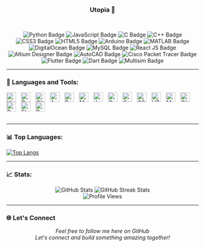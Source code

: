 <!--
**Emmie05/Emmie05** is a ✨ _special_ ✨ repository because its `README.md` (this file) appears on your GitHub profile.
-->

### 

<h3 align="center">Utopia 🍁</h3>
<br />

<p align="center">
  <img src="https://img.shields.io/badge/-Python-3776AB?style=flat-square&logo=python&logoColor=white" alt="Python Badge" />
  <img src="https://img.shields.io/badge/-JavaScript-F7DF1E?style=flat-square&logo=javascript&logoColor=black" alt="JavaScript Badge" />
  <img src="https://img.shields.io/badge/-C-A8B9CC?style=flat-square&logo=c&logoColor=white" alt="C Badge" />
  <img src="https://img.shields.io/badge/-C%2B%2B-F34B7E?style=flat-square&logo=c%2B%2B&logoColor=white" alt="C++ Badge" />
  <img src="https://img.shields.io/badge/-CSS3-1572B6?style=flat-square&logo=css3&logoColor=white" alt="CSS3 Badge" />
  <img src="https://img.shields.io/badge/-HTML5-E34F26?style=flat-square&logo=html5&logoColor=white" alt="HTML5 Badge" />
  <img src="https://img.shields.io/badge/-Arduino-00979D?style=flat-square&logo=arduino&logoColor=white" alt="Arduino Badge" />
  <img src="https://img.shields.io/badge/-MATLAB-FF7F2A?style=flat-square&logo=matlab&logoColor=white" alt="MATLAB Badge" />
  <img src="https://img.shields.io/badge/-DigitalOcean-0080FF?style=flat-square&logo=digitalocean&logoColor=white" alt="DigitalOcean Badge" />
  <img src="https://img.shields.io/badge/-MySQL-4479A1?style=flat-square&logo=mysql&logoColor=white" alt="MySQL Badge" />
  <img src="https://img.shields.io/badge/-React-61DAFB?style=flat-square&logo=react&logoColor=black" alt="React JS Badge" />
  <img src="https://img.shields.io/badge/-Altium%20Designer-2C2C2C?style=flat-square&logo=altiumdesigner&logoColor=white" alt="Altium Designer Badge" />
  <img src="https://img.shields.io/badge/-AutoCAD-003B6F?style=flat-square&logo=autocad&logoColor=white" alt="AutoCAD Badge" />
  <img src="https://img.shields.io/badge/-Cisco%20Packet%20Tracer-1BA0D7?style=flat-square&logo=cisco&logoColor=white" alt="Cisco Packet Tracer Badge" />
  <img src="https://img.shields.io/badge/-Flutter-02569B?style=flat-square&logo=flutter&logoColor=white" alt="Flutter Badge" />
  <img src="https://img.shields.io/badge/-Dart-0175C2?style=flat-square&logo=dart&logoColor=white" alt="Dart Badge" />
  <img src="https://img.shields.io/badge/-Multisim-FF7F2A?style=flat-square&logo=multisim&logoColor=white" alt="Multisim Badge" />
</p>

---

### 🔧 Languages and Tools:

<img align="left" alt="Visual Studio Code" width="25px" style="padding-right:10px;" src="https://cdn.jsdelivr.net/gh/devicons/devicon/icons/vscode/vscode-original.svg" />
<img align="left" alt="PyCharm" width="25px" style="padding-right:10px;" src="https://cdn.jsdelivr.net/gh/devicons/devicon/icons/pycharm/pycharm-original.svg" />
<img align="left" alt="GitHub" width="25px" style="padding-right:10px;" src="https://cdn.jsdelivr.net/gh/devicons/devicon/icons/github/github-original.svg" />
<img align="left" alt="Arduino" width="25px" style="padding-right:10px;" src="https://cdn.jsdelivr.net/gh/devicons/devicon/icons/arduino/arduino-original.svg" />
<img align="left" alt="Python" width="25px" style="padding-right:10px;" src="https://cdn.jsdelivr.net/gh/devicons/devicon/icons/python/python-plain.svg" />
<img align="left" alt="MATLAB" width="25px" style="padding-right:10px;" src="https://cdn.jsdelivr.net/gh/devicons/devicon/icons/matlab/matlab-original.svg" />
<img align="left" alt="JavaScript" width="25px" style="padding-right:10px;" src="https://cdn.jsdelivr.net/gh/devicons/devicon/icons/javascript/javascript-plain.svg" />
<img align="left" alt="C" width="25px" style="padding-right:10px;" src="https://cdn.jsdelivr.net/gh/devicons/devicon/icons/c/c-plain.svg" />
<img align="left" alt="C++" width="25px" style="padding-right:10px;" src="https://cdn.jsdelivr.net/gh/devicons/devicon/icons/cplusplus/cplusplus-plain.svg" />
<img align="left" alt="CSS3" width="25px" style="padding-right:10px;" src="https://cdn.jsdelivr.net/gh/devicons/devicon/icons/css3/css3-plain.svg" />
<img align="left" alt="HTML5" width="25px" style="padding-right:10px;" src="https://cdn.jsdelivr.net/gh/devicons/devicon/icons/html5/html5-plain.svg" />
<img align="left" alt="MySQL" width="25px" style="padding-right:10px;" src="https://cdn.jsdelivr.net/gh/devicons/devicon/icons/mysql/mysql-original.svg" />
<img align="left" alt="Git" width="25px" style="padding-right:10px;" src="https://cdn.jsdelivr.net/gh/devicons/devicon/icons/git/git-original.svg" />
<img align="left" alt="React" width="25px" style="padding-right:10px;" src="https://cdn.jsdelivr.net/gh/devicons/devicon/icons/react/react-original.svg" />
<img align="left" alt="Flutter" width="25px" style="padding-right:10px;" src="https://cdn.jsdelivr.net/gh/devicons/devicon/icons/flutter/flutter-original.svg" />
<img align="left" alt="Dart" width="25px" style="padding-right:10px;" src="https://cdn.jsdelivr.net/gh/devicons/devicon/icons/dart/dart-original.svg" />
<br />
<br />
<br />
<br />

---

### 📊 Top Languages:
 
[![Top Langs](https://github-readme-stats.vercel.app/api/top-langs/?username=Emmie05&layout=compact&c%2B%2B&langs_count=8)](https://github.com/anuraghazra/github-readme-stats)

---

### 📈 Stats:

<div align="center">
  <img src="https://github-readme-stats.vercel.app/api?username=Emmie05&show_icons=true&count_private=true&include_all_commits=true&hide_rank=true"
alt="GitHub Stats" />
  <img src="https://streak-stats.demolab.com?user=Emmie05&date_format=M%20j%5B%2C%20Y%5D" alt="GitHub Streak Stats" />
  <br />
  <img src="https://komarev.com/ghpvc/?username=Emmie05&color=blueviolet&style=flat" alt="Profile Views" />
</div>

---

### 🌐 Let's Connect

<p align="center">
  <em>Feel free to follow me here on GitHub</em> 
  <br />
  <em>Let's connect and build something amazing together!</em>
</p>
